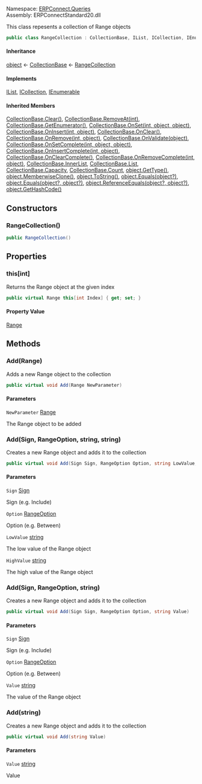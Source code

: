 
Namespace: [ERPConnect.Queries](index.md)  
Assembly: ERPConnectStandard20.dll  

This class repesents a collection of Range objects

```csharp
public class RangeCollection : CollectionBase, IList, ICollection, IEnumerable
```

#### Inheritance

[object](https://learn.microsoft.com/dotnet/api/system.object) ← 
[CollectionBase](https://learn.microsoft.com/dotnet/api/system.collections.collectionbase) ← 
[RangeCollection](ERPConnect.Queries.RangeCollection.md)

#### Implements

[IList](https://learn.microsoft.com/dotnet/api/system.collections.ilist), 
[ICollection](https://learn.microsoft.com/dotnet/api/system.collections.icollection), 
[IEnumerable](https://learn.microsoft.com/dotnet/api/system.collections.ienumerable)

#### Inherited Members

[CollectionBase.Clear\(\)](https://learn.microsoft.com/dotnet/api/system.collections.collectionbase.clear), 
[CollectionBase.RemoveAt\(int\)](https://learn.microsoft.com/dotnet/api/system.collections.collectionbase.removeat), 
[CollectionBase.GetEnumerator\(\)](https://learn.microsoft.com/dotnet/api/system.collections.collectionbase.getenumerator), 
[CollectionBase.OnSet\(int, object, object\)](https://learn.microsoft.com/dotnet/api/system.collections.collectionbase.onset), 
[CollectionBase.OnInsert\(int, object\)](https://learn.microsoft.com/dotnet/api/system.collections.collectionbase.oninsert), 
[CollectionBase.OnClear\(\)](https://learn.microsoft.com/dotnet/api/system.collections.collectionbase.onclear), 
[CollectionBase.OnRemove\(int, object\)](https://learn.microsoft.com/dotnet/api/system.collections.collectionbase.onremove), 
[CollectionBase.OnValidate\(object\)](https://learn.microsoft.com/dotnet/api/system.collections.collectionbase.onvalidate), 
[CollectionBase.OnSetComplete\(int, object, object\)](https://learn.microsoft.com/dotnet/api/system.collections.collectionbase.onsetcomplete), 
[CollectionBase.OnInsertComplete\(int, object\)](https://learn.microsoft.com/dotnet/api/system.collections.collectionbase.oninsertcomplete), 
[CollectionBase.OnClearComplete\(\)](https://learn.microsoft.com/dotnet/api/system.collections.collectionbase.onclearcomplete), 
[CollectionBase.OnRemoveComplete\(int, object\)](https://learn.microsoft.com/dotnet/api/system.collections.collectionbase.onremovecomplete), 
[CollectionBase.InnerList](https://learn.microsoft.com/dotnet/api/system.collections.collectionbase.innerlist), 
[CollectionBase.List](https://learn.microsoft.com/dotnet/api/system.collections.collectionbase.list), 
[CollectionBase.Capacity](https://learn.microsoft.com/dotnet/api/system.collections.collectionbase.capacity), 
[CollectionBase.Count](https://learn.microsoft.com/dotnet/api/system.collections.collectionbase.count), 
[object.GetType\(\)](https://learn.microsoft.com/dotnet/api/system.object.gettype), 
[object.MemberwiseClone\(\)](https://learn.microsoft.com/dotnet/api/system.object.memberwiseclone), 
[object.ToString\(\)](https://learn.microsoft.com/dotnet/api/system.object.tostring), 
[object.Equals\(object?\)](https://learn.microsoft.com/dotnet/api/system.object.equals\#system\-object\-equals\(system\-object\)), 
[object.Equals\(object?, object?\)](https://learn.microsoft.com/dotnet/api/system.object.equals\#system\-object\-equals\(system\-object\-system\-object\)), 
[object.ReferenceEquals\(object?, object?\)](https://learn.microsoft.com/dotnet/api/system.object.referenceequals), 
[object.GetHashCode\(\)](https://learn.microsoft.com/dotnet/api/system.object.gethashcode)

## Constructors

### <a id="ERPConnect_Queries_RangeCollection__ctor"></a> RangeCollection\(\)

```csharp
public RangeCollection()
```

## Properties

### <a id="ERPConnect_Queries_RangeCollection_Item_System_Int32_"></a> this\[int\]

Returns the Range object at the given index

```csharp
public virtual Range this[int Index] { get; set; }
```

#### Property Value

 [Range](ERPConnect.Queries.Range.md)

## Methods

### <a id="ERPConnect_Queries_RangeCollection_Add_ERPConnect_Queries_Range_"></a> Add\(Range\)

Adds a new Range object to the collection

```csharp
public virtual void Add(Range NewParameter)
```

#### Parameters

`NewParameter` [Range](ERPConnect.Queries.Range.md)

The Range object to be added

### <a id="ERPConnect_Queries_RangeCollection_Add_ERPConnect_Queries_Sign_ERPConnect_Queries_RangeOption_System_String_System_String_"></a> Add\(Sign, RangeOption, string, string\)

Creates a new Range object and adds it to the collection

```csharp
public virtual void Add(Sign Sign, RangeOption Option, string LowValue, string HighValue)
```

#### Parameters

`Sign` [Sign](ERPConnect.Queries.Sign.md)

Sign (e.g. Include)

`Option` [RangeOption](ERPConnect.Queries.RangeOption.md)

Option (e.g. Between)

`LowValue` [string](https://learn.microsoft.com/dotnet/api/system.string)

The low value of the Range object

`HighValue` [string](https://learn.microsoft.com/dotnet/api/system.string)

The high value of the Range object

### <a id="ERPConnect_Queries_RangeCollection_Add_ERPConnect_Queries_Sign_ERPConnect_Queries_RangeOption_System_String_"></a> Add\(Sign, RangeOption, string\)

Creates a new Range object and adds it to the collection

```csharp
public virtual void Add(Sign Sign, RangeOption Option, string Value)
```

#### Parameters

`Sign` [Sign](ERPConnect.Queries.Sign.md)

Sign (e.g. Include)

`Option` [RangeOption](ERPConnect.Queries.RangeOption.md)

Option (e.g. Between)

`Value` [string](https://learn.microsoft.com/dotnet/api/system.string)

The value of the Range object

### <a id="ERPConnect_Queries_RangeCollection_Add_System_String_"></a> Add\(string\)

Creates a new Range object and adds it to the collection

```csharp
public virtual void Add(string Value)
```

#### Parameters

`Value` [string](https://learn.microsoft.com/dotnet/api/system.string)

Value

